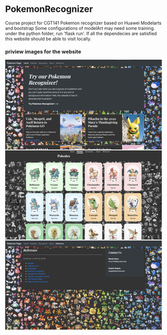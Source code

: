 # PokemonRecognizer
Course project for CGT141
Pokemon recognizer based on Huawei Modelarts and bootstrap
Some configurations of modelArt may need some training.
under the python folder, run 'flask run'. If all the dependecies are satisfied this website should be able to visit locally.
### priview images for the website
![image](preview1.png)
![image](preview2.png)
![image](preview3.png)
